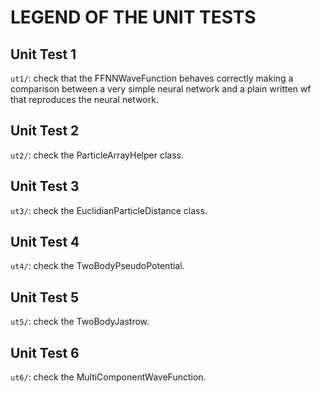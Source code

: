 # LEGEND OF THE UNIT TESTS



## Unit Test 1

`ut1/`: check that the FFNNWaveFunction behaves correctly making a comparison between a very simple neural network and a plain written wf that reproduces the neural network.



## Unit Test 2

`ut2/`: check the ParticleArrayHelper class.



## Unit Test 3

`ut3/`: check the EuclidianParticleDistance class.



## Unit Test 4

`ut4/`: check the TwoBodyPseudoPotential.



## Unit Test 5

`ut5/`: check the TwoBodyJastrow.




## Unit Test 6

`ut6/`: check the MultiComponentWaveFunction.
